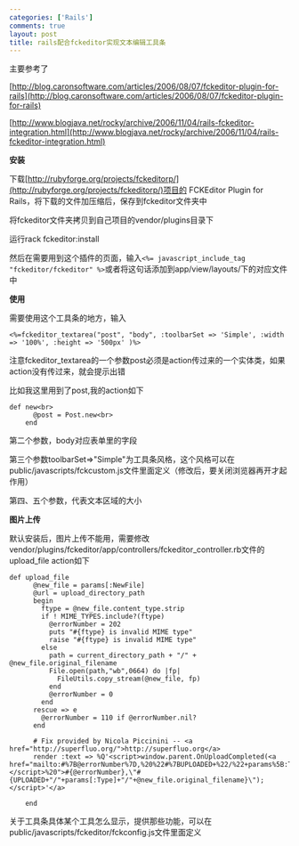 ```yaml
--- 
categories: ['Rails']
comments: true
layout: post
title: rails配合fckeditor实现文本编辑工具条
---
```

主要参考了

[http://blog.caronsoftware.com/articles/2006/08/07/fckeditor-plugin-for-rails](http://blog.caronsoftware.com/articles/2006/08/07/fckeditor-plugin-for-rails)

[http://www.blogjava.net/rocky/archive/2006/11/04/rails-fckeditor-integration.html](http://www.blogjava.net/rocky/archive/2006/11/04/rails-fckeditor-integration.html)

**安装**

下载[http://rubyforge.org/projects/fckeditorp/](http://rubyforge.org/projects/fckeditorp/)项目的 FCKEditor Plugin for Rails，将下载的文件加压缩后，保存到fckeditor文件夹中

将fckeditor文件夹拷贝到自己项目的vendor/plugins目录下

运行rack fckeditor:install

然后在需要用到这个插件的页面，输入`<%= javascript_include_tag "fckeditor/fckeditor" %>`或者将这句话添加到app/view/layouts/下的对应文件中

**使用**

需要使用这个工具条的地方，输入

`<%=fckeditor_textarea("post", "body", :toolbarSet => 'Simple', :width => '100%', :height => '500px' )%>`

注意fckeditor_textarea的一个参数post必须是action传过来的一个实体类，如果action没有传过来，就会提示出错

比如我这里用到了post,我的action如下

```
def new<br>
      @post = Post.new<br>
    end
```

第二个参数，body对应表单里的字段

第三个参数toolbarSet=>"Simple"为工具条风格，这个风格可以在public/javascripts/fckcustom.js文件里面定义（修改后，要关闭浏览器再开才起作用）

第四、五个参数，代表文本区域的大小

**图片上传**

默认安装后，图片上传不能用，需要修改vendor/plugins/fckeditor/app/controllers/fckeditor_controller.rb文件的upload_file action如下

```
def upload_file
      @new_file = params[:NewFile]
      @url = upload_directory_path
      begin
        ftype = @new_file.content_type.strip
        if ! MIME_TYPES.include?(ftype)
          @errorNumber = 202
          puts "#{ftype} is invalid MIME type"
          raise "#{ftype} is invalid MIME type"
        else
          path = current_directory_path + "/" + @new_file.original_filename
          File.open(path,"wb",0664) do |fp|
            FileUtils.copy_stream(@new_file, fp)
          end
          @errorNumber = 0
        end
      rescue => e
        @errorNumber = 110 if @errorNumber.nil?
      end
    
      # Fix provided by Nicola Piccinini -- <a href="http://superfluo.org/">http://superfluo.org</a>
      render :text => %Q'<script>window.parent.OnUploadCompleted(<a href="mailto:#%7B@errorNumber%7D,%20%22#%7BUPLOADED+%22/%22+params%5B:Type%5D+%22/%22+@new_file.original_filename%7D%20%22);</script>%20">#{@errorNumber},\"#{UPLOADED+"/"+params[:Type]+"/"+@new_file.original_filename}\");</script>'</a>
    
    end
```

关于工具条具体某个工具怎么显示，提供那些功能，可以在public/javascripts/fckeditor/fckconfig.js文件里面定义
